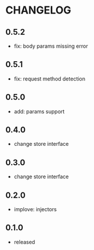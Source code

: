 # CHANGELOG

## 0.5.2

- fix: body params missing error

## 0.5.1

- fix: request method detection

## 0.5.0

- add: params support

## 0.4.0

- change store interface

## 0.3.0

- change store interface

## 0.2.0

- implove: injectors

## 0.1.0

- released

